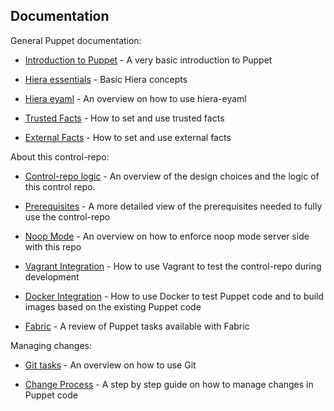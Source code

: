 ## Documentation

General Puppet documentation:

  - [Introduction to Puppet](puppet_introduction.md) - A very basic introduction to Puppet

  - [Hiera essentials](hiera.md) - Basic Hiera concepts

  - [Hiera eyaml](hiera_eyaml.md) - An overview on how to use hiera-eyaml

  - [Trusted Facts](trusted_facts.md) - How to set and use trusted facts

  - [External Facts](external_facts.md) - How to set and use external facts


About this control-repo:

  - [Control-repo logic](use.md) - An overview of the design choices and the logic of this control repo.

  - [Prerequisites](prerequisites.md) - A more detailed view of the prerequisites needed to fully use the control-repo

  - [Noop Mode](noop_mode.md) - An overview on how to enforce noop mode server side with this repo

  - [Vagrant Integration](vagrant.md) - How to use Vagrant to test the control-repo during development

  - [Docker Integration](docker.md) - How to use Docker to test Puppet code and to build images based on the existing Puppet code

  - [Fabric](fabric.md) - A review of Puppet tasks available with Fabric


Managing changes:

  - [Git tasks](git.md) - An overview on how to use Git

  - [Change Process](workflow.md) - A step by step guide on how to manage changes in Puppet code

